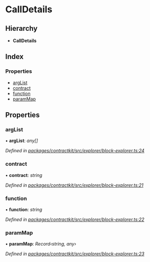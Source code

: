# CallDetails

## Hierarchy

* **CallDetails**

## Index

### Properties

* [argList](../interfaces/_explorer_block_explorer_.calldetails.md#arglist)
* [contract](../interfaces/_explorer_block_explorer_.calldetails.md#contract)
* [function](../interfaces/_explorer_block_explorer_.calldetails.md#function)
* [paramMap](../interfaces/_explorer_block_explorer_.calldetails.md#parammap)

## Properties

### argList

• **argList**: _any\[\]_

_Defined in_ [_packages/contractkit/src/explorer/block-explorer.ts:24_](https://github.com/celo-org/celo-monorepo/blob/master/packages/contractkit/src/explorer/block-explorer.ts#L24)

### contract

• **contract**: _string_

_Defined in_ [_packages/contractkit/src/explorer/block-explorer.ts:21_](https://github.com/celo-org/celo-monorepo/blob/master/packages/contractkit/src/explorer/block-explorer.ts#L21)

### function

• **function**: _string_

_Defined in_ [_packages/contractkit/src/explorer/block-explorer.ts:22_](https://github.com/celo-org/celo-monorepo/blob/master/packages/contractkit/src/explorer/block-explorer.ts#L22)

### paramMap

• **paramMap**: _Record‹string, any›_

_Defined in_ [_packages/contractkit/src/explorer/block-explorer.ts:23_](https://github.com/celo-org/celo-monorepo/blob/master/packages/contractkit/src/explorer/block-explorer.ts#L23)

